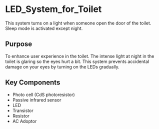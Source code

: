 # LED_System_for_Toilet
This system turns on a light when someone open the door of the toilet. Sleep mode is activated except night.

## Purpose
To enhance user experience in the toilet. The intense light at night in the toilet is glaring so the eyes hurt a bit. This system prevents accidental damage on your eyes by turning on the LEDs gradually.

## Key Components
- Photo cell (CdS photoresistor)
- Passive infrared sensor
- LED
- Transistor
- Resistor
- AC Adoptor
